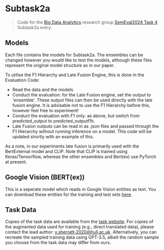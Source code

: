 # Subtask2a
> Code for the [Big Data Analytics](https://bda-hull.github.io/) research group [SemEval2024 Task 4](https://propaganda.math.unipd.it/semeval2024task4/index.html) Subtask2a entry.


## Models
Each file contains the models for Subtask2a. The ensembles can be changed however you would like to test the models, although these files represent the original model structure as in our paper.

To utilise the F1 Hierarchy and Late Fusion Engine, this is done in the Evaluation Code:
- Read the data and the models
- Conduct the evaluation: for the Late Fusion engine, set the output to 'ensemble'. These output files can then be used directly with the late fusion engine. It is advisable not to use the F1 Hierarchy before this, however feel free to experiment!
- Conduct the evaluation with F1 only: as above, but switch from predicted_output to predicted_outputf1h.
- Late Fusion outputs can be read in as .json files and passed through the F1 Hierarchy without running inference on a model. This code will be updated shortly with an example of this.

As a note, in our experiments late fusion is primarily used with the BertExternal model and CLIP. Note that CLIP is trained using Keras/Tensorflow, whereas the other ensembles and Bert(ex) use PyTorch at present.

## Google Vision (BERT(ex))
This is a seperate model which reads in Google Vision entities as text. You can download these entities for the training and test sets [here](https://drive.google.com/drive/folders/14PhBsqzrEa4UjjTITCF8pLPWTa8SW6ek).

## Task Data
Copies of the task data are available from the [task website](https://propaganda.math.unipd.it/semeval2024task4). For copies of the augmented data used for training (e.g., direct translated data), please contact the lead author: v.sherratt-2020@hull.ac.uk. Alternatively, you can recreate the sampled training data using GPT-3.5, albeit the random sample you choose from the task data may differ from ours.

